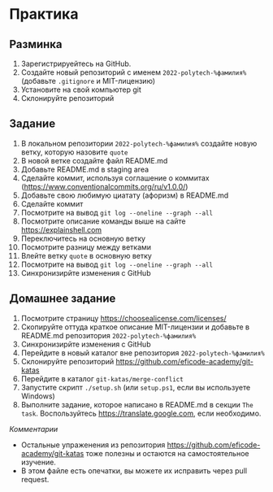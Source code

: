 # Практика

## Разминка

1. Зарегистрируейтесь на GitHub. 
2. Создайте новый репозиторий с именем `2022-polytech-%фамилия%` (добавьте `.gitignore` и MIT-лицензию)
3. Установите на свой компьютер git
4. Склонируйте репозиторий

## Задание

1. В локальном репозитории `2022-polytech-%фамилия%` создайте новую ветку, которую назовите `quote`
2. В новой ветке создайте файл README.md
3. Добавьте README.md в staging area
4. Сделайте коммит, используя соглашение о коммитах (https://www.conventionalcommits.org/ru/v1.0.0/)
5. Добавьте свою любимую циатату (афоризм) в README.md
6. Сделайте коммит
7. Посмотрите на вывод `git log --oneline --graph --all` 
8. Посмотрите описание команды выше на сайте https://explainshell.com
9. Переключитесь на основную ветку
10. Посмотрите разницу между ветками
11. Влейте ветку `quote` в основную ветку
12. Посмотрите на вывод `git log --oneline --graph --all`
13. Синхронизирйте изменения с GitHub

## Домашнее задание

1. Посмотрите страницу https://choosealicense.com/licenses/
2. Скопируйте оттуда краткое описание MIT-лицензии и добавьте в README.md репозитория `2022-polytech-%фамилия%`
3. Синхронизирйте изменения с GitHub
4. Перейдите в новый каталог вне репозитория `2022-polytech-%фамилия%`
5. Склонируйте репозиторий https://github.com/eficode-academy/git-katas
6. Перейдите в каталог `git-katas/merge-conflict`
7. Запустите скрипт `./setup.sh` (или `setup.ps1`, если вы используете Windows)
8. Выполните задание, которое написано в README.md в секции `The task`. Воспользуйтесь https://translate.google.com, если необходимо.

*Комментарии*
- Остальные упраженения из репозитория https://github.com/eficode-academy/git-katas тоже полезны и остаются на самостоятельное изучение.
- В этом файле есть опечатки, вы можете их исправить через pull request.
